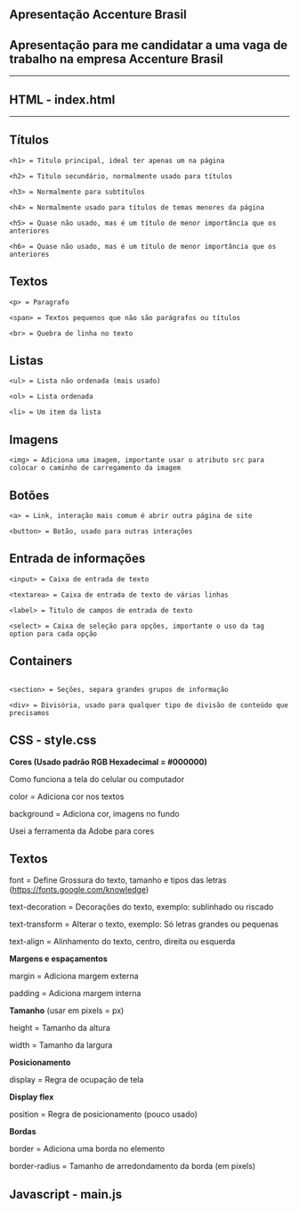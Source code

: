 ## Apresentação Accenture Brasil 
## Apresentação para me candidatar a uma vaga de trabalho na empresa Accenture Brasil
---
## HTML - index.html
---
## Títulos
```
<h1> = Titulo principal, ideal ter apenas um na página

<h2> = Titulo secundário, normalmente usado para títulos

<h3> = Normalmente para subtítulos

<h4> = Normalmente usado para títulos de temas menores da página

<h5> = Quase não usado, mas é um título de menor importância que os anteriores

<h6> = Quase não usado, mas é um título de menor importância que os anteriores
```
## Textos
```
<p> = Paragrafo

<span> = Textos pequenos que não são parágrafos ou títulos

<br> = Quebra de linha no texto
```
## Listas
```
<ul> = Lista não ordenada (mais usado)

<ol> = Lista ordenada

<li> = Um item da lista
```
## Imagens
```
<img> = Adiciona uma imagem, importante usar o atributo src para colocar o caminho de carregamento da imagem
```
## Botões
```
<a> = Link, interação mais comum é abrir outra página de site

<button> = Botão, usado para outras interações
```
## Entrada de informações
```
<input> = Caixa de entrada de texto

<textarea> = Caixa de entrada de texto de várias linhas

<label> = Titulo de campos de entrada de texto

<select> = Caixa de seleção para opções, importante o uso da tag option para cada opção
```
## Containers
```

<section> = Seções, separa grandes grupos de informação

<div> = Divisória, usado para qualquer tipo de divisão de conteúdo que precisamos

```
## CSS - style.css


**Cores (Usado padrão RGB Hexadecimal = #000000)**

Como funciona a tela do celular ou computador

color = Adiciona cor nos textos

background = Adiciona cor, imagens no fundo

Usei a ferramenta da Adobe para cores

## Textos

font = Define Grossura do texto, tamanho e tipos das letras (https://fonts.google.com/knowledge)

text-decoration = Decorações do texto, exemplo: sublinhado ou riscado

text-transform = Alterar o texto, exemplo: Só letras grandes ou pequenas

text-align = Alinhamento do texto, centro, direita ou esquerda

**Margens e espaçamentos**

margin = Adiciona margem externa

padding = Adiciona margem interna

**Tamanho** (usar em pixels = px)

height = Tamanho da altura

width = Tamanho da largura

**Posicionamento**

display = Regra de ocupação de tela

**Display flex**

position = Regra de posicionamento (pouco usado)

**Bordas**

border = Adiciona uma borda no elemento

border-radius = Tamanho de arredondamento da borda (em pixels)

## Javascript - main.js

